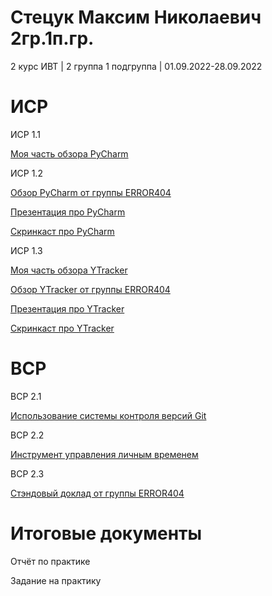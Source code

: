 # Стецук Максим Николаевич 2гр.1п.гр.

2 курс ИВТ | 2 группа 1 подгруппа | 01.09.2022-28.09.2022

# ИСР

ИСР 1.1

[Моя часть обзора PyCharm](https://github.com/XtulenchikX/practiceSep2023.github.io/blob/41cd48a0a30f8827d65730be5c0a4f4d34e48eae/%D0%98%D0%A1%D0%A0%201.1%20%D0%A1%D1%82%D0%B5%D1%86%D1%83%D0%BA%202%D0%B3%D1%80.1%D0%BF.%D0%B3%D1%80..pdf)

ИСР 1.2

[Обзор PyCharm от группы ERROR404](https://github.com/XtulenchikX/practiceSep2023.github.io/blob/575173c9db45e5f98551a554f5cd2951689f14cf/%D0%98%D0%A1%D0%A0%201.2%20team%20ERROR404/%D0%98%D0%A1%D0%A0%201.1%20ERROR404,%20%D0%9E%D0%B1%D0%B7%D0%BE%D1%80%20IDE%20PyCharm.pdf)

[Презентация про PyCharm](https://github.com/XtulenchikX/practiceSep2023.github.io/blob/575173c9db45e5f98551a554f5cd2951689f14cf/%D0%98%D0%A1%D0%A0%201.2%20team%20ERROR404/%D0%9F%D1%80%D0%B5%D0%B7%D0%B5%D0%BD%D1%82%D0%B0%D1%86%D0%B8%D1%8F%20%D0%BE%20PyCharm.pdf)

[Скринкаст про PyCharm](https://drive.google.com/file/d/1eOqiLITs5BE1A5W4CgWSDxqC___RzMpd/view?usp=sharing)

ИСР 1.3

[Моя часть обзора YTracker](https://github.com/XtulenchikX/practiceSep2023.github.io/blob/fa33aab99b96c0b6a94aedece0eef12194403aaf/%D0%98%D0%A1%D0%A0%201.3%20%D0%A1%D1%82%D0%B5%D1%86%D1%83%D0%BA%202%D0%B3%D1%80.1%D0%BF.%D0%B3%D1%80..pdf)

[Обзор YTracker от группы ERROR404](https://github.com/XtulenchikX/practiceSep2023.github.io/blob/69ac6967fdd8400c300a5b3de53e3a457bdb5f59/%D0%98%D0%A1%D0%A0%201.3%20team%20ERROR404/%D0%98%D0%A1%D0%A0%201.3%20%D0%BA%D0%BE%D0%BC%D0%B0%D0%BD%D0%B4%D0%B0%20ERROR404.pdf)

[Презентация про YTracker](https://github.com/XtulenchikX/practiceSep2023.github.io/blob/69ac6967fdd8400c300a5b3de53e3a457bdb5f59/%D0%98%D0%A1%D0%A0%201.3%20team%20ERROR404/%D0%9F%D1%80%D0%B5%D0%B7%D0%B5%D0%BD%D1%82%D0%B0%D1%86%D0%B8%D1%8F.pdf)

[Скринкаст про YTracker](https://drive.google.com/file/d/165O2AevriUf8sHw6E5JYlsRDtJrlC3C-/view?usp=sharing)

# ВСР

ВСР 2.1

[Использование системы контроля версий Git](https://github.com/XtulenchikX/practiceSep2023.github.io/blob/e3f9cf7088965d202c255fd5999251c9b7f39dd0/%D0%92%D0%A1%D0%A0%202.1%20%D0%A1%D1%82%D0%B5%D1%86%D1%83%D0%BA%202%D0%B3%D1%80.1%D0%BF.%D0%B3%D1%80..pdf)

ВСР 2.2

[Инструмент управления личным временем](https://github.com/XtulenchikX/practiceSep2023.github.io/blob/e3f9cf7088965d202c255fd5999251c9b7f39dd0/%D0%92%D0%A1%D0%A0%202.2%20%D0%A1%D1%82%D0%B5%D1%86%D1%83%D0%BA%202%D0%B3%D1%80.1%D0%BF.%D0%B3%D1%80..pdf)

ВСР 2.3

[Стэндовый доклад от группы ERROR404](https://github.com/XtulenchikX/practiceSep2023.github.io/blob/e3f9cf7088965d202c255fd5999251c9b7f39dd0/%D0%92%D0%A1%D0%A0%202.3%20Team%20ERROR404%20%D1%81%D1%82%D1%8D%D0%BD%D0%B4%D0%BE%D0%B2%D1%8B%D0%B9%20%D0%B4%D0%BE%D0%BA%D0%BB%D0%B0%D0%B4.pdf)

# Итоговые документы

Отчёт по практике

Задание на практику

